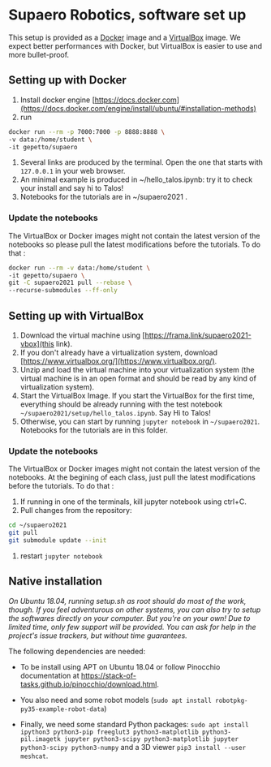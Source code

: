# Supaero Robotics, software set up

This setup is provided as a [Docker](https://www.docker.com/) image and a [VirtualBox](https://www.virtualbox.org/)
image. We expect better performances with Docker, but VirtualBox is easier to use and more bullet-proof.

## Setting up with Docker

1. Install docker engine [https://docs.docker.com](https://docs.docker.com/engine/install/ubuntu/#installation-methods)
1. run
```bash
docker run --rm -p 7000:7000 -p 8888:8888 \
-v data:/home/student \
-it gepetto/supaero
```
1. Several links are produced by the terminal. Open the one that starts with `127.0.0.1` in your web browser.
1. An minimal example is produced in ~/hello_talos.ipynb: try it to check your install and say hi to Talos!
1. Notebooks for the tutorials are in ~/supaero2021 .


### Update the notebooks

The VirtualBox or Docker images might not contain the latest version of the notebooks so please pull the latest modifications before the tutorials. To do that :
```bash
docker run --rm -v data:/home/student \
-it gepetto/supaero \
git -C supaero2021 pull --rebase \
--recurse-submodules --ff-only
```

## Setting up with VirtualBox

1. Download the virtual machine using [https://frama.link/supaero2021-vbox](this link).
1. If you don't already have a virtualization system, download [https://www.virtualbox.org/](https://www.virtualbox.org/).
1. Unzip and load the virtual machine into your virtualization system (the virtual machine is in an open format and should be read by any kind of virtualization system).
1. Start the VirtualBox Image. If you start the VirtualBox for the first time, everything should be already running with the test notebook `~/supaero2021/setup/hello_talos.ipynb`. Say Hi to Talos!
1. Otherwise, you can start by running `jupyter notebook` in `~/supaero2021`. Notebooks for the tutorials are in this folder.

### Update the notebooks

The VirtualBox or Docker images might not contain the latest version of the notebooks.
At the begining of each class, just pull the latest modifications before the tutorials. To do that :
1. If running in one of the terminals, kill jupyter notebook using ctrl+C.
1. Pull changes from the repository:
```bash
cd ~/supaero2021
git pull
git submodule update --init
```
1. restart ```jupyter notebook```


## Native installation

*On Ubuntu 18.04, running setup.sh as root should do most of the work, though.
If you feel adventurous on other systems, you can also try to setup the softwares directly on your computer. But you're on your own! Due
to limited time, only few support will be provided. You can ask for help in the project's issue trackers,
but without time guarantees.*

The following dependencies are needed:

- To be install using APT on Ubuntu 18.04 or follow Pinocchio documentation at https://stack-of-tasks.github.io/pinocchio/download.html.

- You also need and some robot models (`sudo apt install robotpkg-py35-example-robot-data`)

- Finally, we need some standard Python packages: `sudo apt install ipython3 python3-pip freeglut3
  python3-matplotlib python3-pil.imagetk jupyter python3-scipy python3-matplotlib jupyter python3-scipy python3-numpy`
  and a 3D viewer `pip3 install --user meshcat`.
